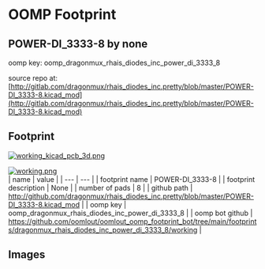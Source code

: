 # OOMP Footprint  
## POWER-DI_3333-8  by none  
  
oomp key: oomp_dragonmux_rhais_diodes_inc_power_di_3333_8  
  
source repo at: [http://gitlab.com/dragonmux/rhais_diodes_inc.pretty/blob/master/POWER-DI_3333-8.kicad_mod](http://gitlab.com/dragonmux/rhais_diodes_inc.pretty/blob/master/POWER-DI_3333-8.kicad_mod)  
## Footprint  
  
[![working_kicad_pcb_3d.png](working_kicad_pcb_3d_600.png)](working_kicad_pcb_3d.png)  
  
[![working.png](working_600.png)](working.png)  
| name | value | 
| --- | --- | 
| footprint name | POWER-DI_3333-8 | 
| footprint description | None | 
| number of pads | 8 | 
| github path | http://github.com/dragonmux/rhais_diodes_inc.pretty/blob/master/POWER-DI_3333-8.kicad_mod | 
| oomp key | oomp_dragonmux_rhais_diodes_inc_power_di_3333_8 | 
| oomp bot github | https://github.com/oomlout/oomlout_oomp_footprint_bot/tree/main/footprints/dragonmux_rhais_diodes_inc_power_di_3333_8/working | 
## Images  
